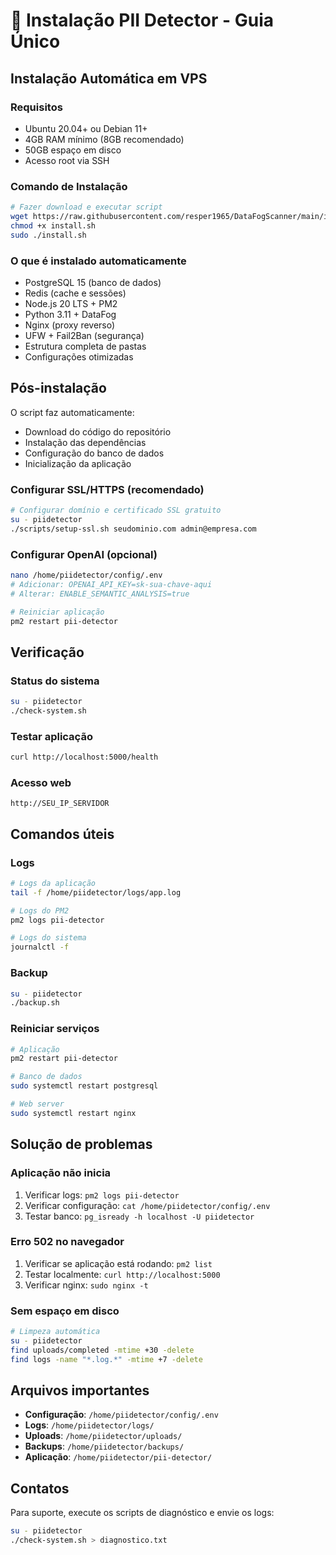 # 🚀 Instalação PII Detector - Guia Único

## Instalação Automática em VPS

### Requisitos
- Ubuntu 20.04+ ou Debian 11+
- 4GB RAM mínimo (8GB recomendado)
- 50GB espaço em disco
- Acesso root via SSH

### Comando de Instalação
```bash
# Fazer download e executar script
wget https://raw.githubusercontent.com/resper1965/DataFogScanner/main/install.sh
chmod +x install.sh
sudo ./install.sh
```

### O que é instalado automaticamente
- PostgreSQL 15 (banco de dados)
- Redis (cache e sessões)
- Node.js 20 LTS + PM2
- Python 3.11 + DataFog
- Nginx (proxy reverso)
- UFW + Fail2Ban (segurança)
- Estrutura completa de pastas
- Configurações otimizadas

## Pós-instalação

O script faz automaticamente:
- Download do código do repositório
- Instalação das dependências
- Configuração do banco de dados
- Inicialização da aplicação

### Configurar SSL/HTTPS (recomendado)
```bash
# Configurar domínio e certificado SSL gratuito
su - piidetector
./scripts/setup-ssl.sh seudominio.com admin@empresa.com
```

### Configurar OpenAI (opcional)
```bash
nano /home/piidetector/config/.env
# Adicionar: OPENAI_API_KEY=sk-sua-chave-aqui
# Alterar: ENABLE_SEMANTIC_ANALYSIS=true

# Reiniciar aplicação
pm2 restart pii-detector
```

## Verificação

### Status do sistema
```bash
su - piidetector
./check-system.sh
```

### Testar aplicação
```bash
curl http://localhost:5000/health
```

### Acesso web
```
http://SEU_IP_SERVIDOR
```

## Comandos úteis

### Logs
```bash
# Logs da aplicação
tail -f /home/piidetector/logs/app.log

# Logs do PM2
pm2 logs pii-detector

# Logs do sistema
journalctl -f
```

### Backup
```bash
su - piidetector
./backup.sh
```

### Reiniciar serviços
```bash
# Aplicação
pm2 restart pii-detector

# Banco de dados
sudo systemctl restart postgresql

# Web server
sudo systemctl restart nginx
```

## Solução de problemas

### Aplicação não inicia
1. Verificar logs: `pm2 logs pii-detector`
2. Verificar configuração: `cat /home/piidetector/config/.env`
3. Testar banco: `pg_isready -h localhost -U piidetector`

### Erro 502 no navegador
1. Verificar se aplicação está rodando: `pm2 list`
2. Testar localmente: `curl http://localhost:5000`
3. Verificar nginx: `sudo nginx -t`

### Sem espaço em disco
```bash
# Limpeza automática
su - piidetector
find uploads/completed -mtime +30 -delete
find logs -name "*.log.*" -mtime +7 -delete
```

## Arquivos importantes

- **Configuração**: `/home/piidetector/config/.env`
- **Logs**: `/home/piidetector/logs/`
- **Uploads**: `/home/piidetector/uploads/`
- **Backups**: `/home/piidetector/backups/`
- **Aplicação**: `/home/piidetector/pii-detector/`

## Contatos

Para suporte, execute os scripts de diagnóstico e envie os logs:
```bash
su - piidetector
./check-system.sh > diagnostico.txt
```